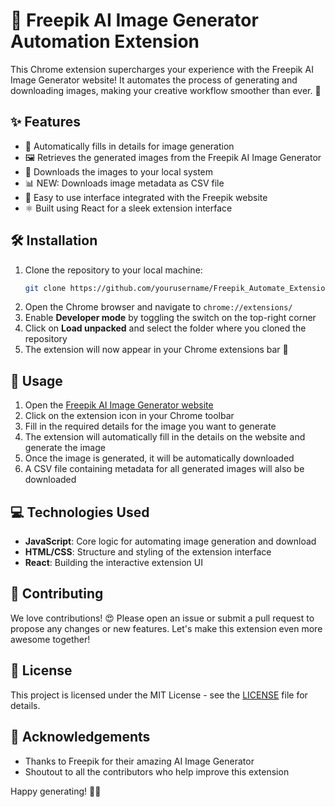 # 🎨 Freepik AI Image Generator Automation Extension

This Chrome extension supercharges your experience with the Freepik AI Image Generator website! It automates the process of generating and downloading images, making your creative workflow smoother than ever. 🚀

## ✨ Features

- 🤖 Automatically fills in details for image generation
- 🖼️ Retrieves the generated images from the Freepik AI Image Generator
- 💾 Downloads the images to your local system
- 📊 NEW: Downloads image metadata as CSV file
- 🧩 Easy to use interface integrated with the Freepik website
- ⚛️ Built using React for a sleek extension interface

## 🛠️ Installation

1. Clone the repository to your local machine:
   ```bash
   git clone https://github.com/yourusername/Freepik_Automate_Extension.git
   ```
2. Open the Chrome browser and navigate to `chrome://extensions/`
3. Enable **Developer mode** by toggling the switch on the top-right corner
4. Click on **Load unpacked** and select the folder where you cloned the repository
5. The extension will now appear in your Chrome extensions bar 🎉

## 🚀 Usage

1. Open the [Freepik AI Image Generator website](https://www.freepik.com/pikaso/ai-image-generator)
2. Click on the extension icon in your Chrome toolbar
3. Fill in the required details for the image you want to generate
4. The extension will automatically fill in the details on the website and generate the image
5. Once the image is generated, it will be automatically downloaded
6. A CSV file containing metadata for all generated images will also be downloaded

## 💻 Technologies Used

- **JavaScript**: Core logic for automating image generation and download
- **HTML/CSS**: Structure and styling of the extension interface
- **React**: Building the interactive extension UI

## 🤝 Contributing

We love contributions! 😍 Please open an issue or submit a pull request to propose any changes or new features. Let's make this extension even more awesome together!

## 📄 License

This project is licensed under the MIT License - see the [LICENSE](LICENSE) file for details.

## 🙏 Acknowledgements

- Thanks to Freepik for their amazing AI Image Generator
- Shoutout to all the contributors who help improve this extension

Happy generating! 🎨✨

